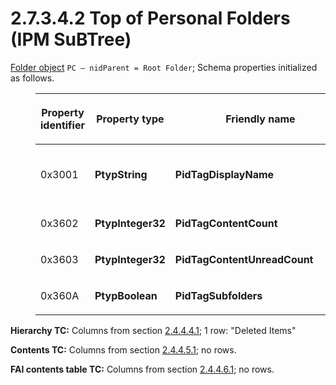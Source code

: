 <html dir="LTR" xmlns:mshelp="http://msdn.microsoft.com/mshelp" xmlns:ddue="http://ddue.schemas.microsoft.com/authoring/2003/5" xmlns:xlink="http://www.w3.org/1999/xlink" xmlns:tool="http://www.microsoft.com/tooltip">
    <head>
        <meta http-equiv="Content-Type" content="text/html; CHARSET=utf-8"></meta>
        <meta name="save" content="history"></meta>
        <title>2.7.3.4.2 Top of Personal Folders (IPM SuBTree)</title>
        <xml>
            <mshelp:toctitle title="2.7.3.4.2 Top of Personal Folders (IPM SuBTree)"></mshelp:toctitle>
            <mshelp:rltitle title="[MS-PST]: Top of Personal Folders (IPM SuBTree)"></mshelp:rltitle>
            <mshelp:keyword index="A" term="ea4d8b8a-6062-4930-94ee-555527a274d1"></mshelp:keyword>
            <mshelp:attr name="DCSext.ContentType" value="open specification"></mshelp:attr>
            <mshelp:attr name="AssetID" value="ea4d8b8a-6062-4930-94ee-555527a274d1"></mshelp:attr>
            <mshelp:attr name="TopicType" value="kbRef"></mshelp:attr>
            <mshelp:attr name="DCSext.Title" value="[MS-PST]: Top of Personal Folders (IPM SuBTree)" />
        </xml>
    </head>
    <body>
        <div id="header">
            <h1 class="heading">2.7.3.4.2 Top of Personal Folders (IPM SuBTree)</h1>
        </div>
        <div id="mainSection">
            <div id="mainBody">
                <div id="allHistory" class="saveHistory"></div>
                <div id="sectionSection0" class="section" name="collapseableSection">
                    

<p><a href="08220cc9-69b1-4072-a2e7-2a0ff201d505.md#gt_0682daa7-c1b8-419b-8a32-6048833d0b72">Folder
object</a> <code>PC – nidParent = Root Folder</code>; Schema
properties initialized as follows.</p>

<dl>
<dd>
<table>
 <thead>
  <tr>
   <th>
   <p>Property
   identifier</p>
   </th>
   <th>
   <p>Property
   type</p>
   </th>
   <th>
   <p>Friendly
   name</p>
   </th>
   <th>
   <p>Value</p>
   </th>
  </tr>
 </thead>
 <tr>
  <td>
  <p>0x3001</p>
  </td>
  <td>
  <p><b>PtypString</b></p>
  </td>
  <td>
  <p><b>PidTagDisplayName</b></p>
  </td>
  <td>
  <p>Top of
  Personal Folders</p>
  </td>
 </tr>
 <tr>
  <td>
  <p>0x3602</p>
  </td>
  <td>
  <p><b>PtypInteger32</b></p>
  </td>
  <td>
  <p><b>PidTagContentCount</b></p>
  </td>
  <td>
  <p>1</p>
  </td>
 </tr>
 <tr>
  <td>
  <p>0x3603</p>
  </td>
  <td>
  <p><b>PtypInteger32</b></p>
  </td>
  <td>
  <p><b>PidTagContentUnreadCount            
  </b></p>
  </td>
  <td>
  <p>0</p>
  </td>
 </tr>
 <tr>
  <td>
  <p>0x360A</p>
  </td>
  <td>
  <p><b>PtypBoolean</b></p>
  </td>
  <td>
  <p><b>PidTagSubfolders</b></p>
  </td>
  <td>
  <p>1 (<b>true</b>)</p>
  </td>
 </tr>
</table>
</dd></dl>

<p><b>Hierarchy TC:</b> Columns from section <a href="c08fb6cb-2d91-42e5-b70d-f3e4f9781a2a.md">2.4.4.4.1</a>; 1 row:
&quot;Deleted Items&quot;</p>

<p><b>Contents TC:</b> Columns from section <a href="f58e1ea9-b592-408d-b89e-53fd4cd6024b.md">2.4.4.5.1</a>; no rows.</p>

<p><b>FAI contents table TC:</b> Columns from section <a href="b2e619a0-6a9c-4101-9dcb-340ac41cf308.md">2.4.4.6.1</a>; no rows.</p>
                </div>
            </div>
        </div>
    </body>
</html>